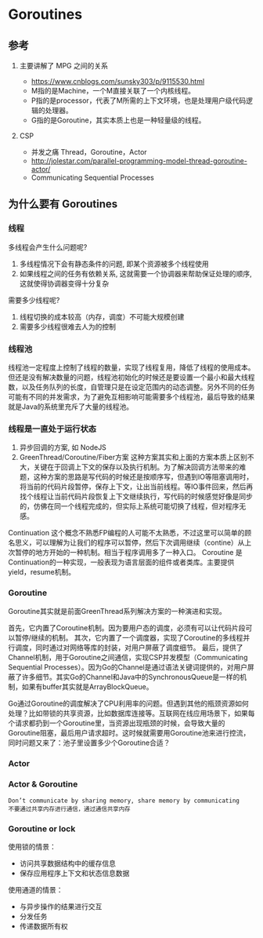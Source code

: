 # Goroutines

## 参考

1. 主要讲解了 MPG 之间的关系
	
	- https://www.cnblogs.com/sunsky303/p/9115530.html
	- M指的是Machine，一个M直接关联了一个内核线程。
	- P指的是processor，代表了M所需的上下文环境，也是处理用户级代码逻辑的处理器。
	- G指的是Goroutine，其实本质上也是一种轻量级的线程。

2. CSP 
	
	- 并发之痛 Thread，Goroutine，Actor
	- http://jolestar.com/parallel-programming-model-thread-goroutine-actor/
	- Communicating Sequential Processes

## 为什么要有 Goroutines

### 线程

多线程会产生什么问题呢?

1. 多线程情况下会有静态条件的问题, 即某个资源被多个线程使用
2. 如果线程之间的任务有依赖关系, 这就需要一个协调器来帮助保证处理的顺序, 这就使得协调器变得十分复杂

需要多少线程呢?

1. 线程切换的成本较高（内存，调度）不可能大规模创建
2. 需要多少线程很难去人为的控制

### 线程池

线程池一定程度上控制了线程的数量，实现了线程复用，降低了线程的使用成本。但还是没有解决数量的问题，线程池初始化的时候还是要设置一个最小和最大线程数，以及任务队列的长度，自管理只是在设定范围内的动态调整。另外不同的任务可能有不同的并发需求，为了避免互相影响可能需要多个线程池，最后导致的结果就是Java的系统里充斥了大量的线程池。

### 线程是一直处于运行状态

1. 异步回调的方案, 如 NodeJS
2. GreenThread/Coroutine/Fiber方案 这种方案其实和上面的方案本质上区别不大，关键在于回调上下文的保存以及执行机制。为了解决回调方法带来的难题，这种方案的思路是写代码的时候还是按顺序写，但遇到IO等阻塞调用时，将当前的代码片段暂停，保存上下文，让出当前线程。等IO事件回来，然后再找个线程让当前代码片段恢复上下文继续执行，写代码的时候感觉好像是同步的，仿佛在同一个线程完成的，但实际上系统可能切换了线程，但对程序无感。

Continuation 这个概念不熟悉FP编程的人可能不太熟悉，不过这里可以简单的顾名思义，可以理解为让我们的程序可以暂停，然后下次调用继续（contine）从上次暂停的地方开始的一种机制。相当于程序调用多了一种入口。
Coroutine 是Continuation的一种实现，一般表现为语言层面的组件或者类库。主要提供yield，resume机制。

### Goroutine

Goroutine其实就是前面GreenThread系列解决方案的一种演进和实现。

首先，它内置了Coroutine机制。因为要用户态的调度，必须有可以让代码片段可以暂停/继续的机制。
其次，它内置了一个调度器，实现了Coroutine的多线程并行调度，同时通过对网络等库的封装，对用户屏蔽了调度细节。
最后，提供了Channel机制，用于Goroutine之间通信，实现CSP并发模型（Communicating Sequential Processes）。因为Go的Channel是通过语法关键词提供的，对用户屏蔽了许多细节。其实Go的Channel和Java中的SynchronousQueue是一样的机制，如果有buffer其实就是ArrayBlockQueue。

Go通过Goroutine的调度解决了CPU利用率的问题。但遇到其他的瓶颈资源如何处理？比如带锁的共享资源，比如数据库连接等。互联网在线应用场景下，如果每个请求都扔到一个Goroutine里，当资源出现瓶颈的时候，会导致大量的Goroutine阻塞，最后用户请求超时。这时候就需要用Goroutine池来进行控流，同时问题又来了：池子里设置多少个Goroutine合适？

### Actor

### Actor & Goroutine

```
Don’t communicate by sharing memory, share memory by communicating
不要通过共享内存进行通信，通过通信共享内存
```

### Goroutine or lock

使用锁的情景：

- 访问共享数据结构中的缓存信息
- 保存应用程序上下文和状态信息数据

使用通道的情景：

- 与异步操作的结果进行交互
- 分发任务
- 传递数据所有权




